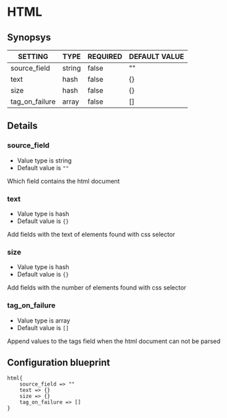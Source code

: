 # HTML


## Synopsys


|    SETTING     |  TYPE  | REQUIRED | DEFAULT VALUE |
|----------------|--------|----------|---------------|
| source_field   | string | false    | ""            |
| text           | hash   | false    | {}            |
| size           | hash   | false    | {}            |
| tag_on_failure | array  | false    | []            |


## Details

### source_field
* Value type is string
* Default value is `""`

Which field contains the html document

### text
* Value type is hash
* Default value is `{}`

Add fields with the text of elements found with css selector

### size
* Value type is hash
* Default value is `{}`

Add fields with the number of elements found with css selector

### tag_on_failure
* Value type is array
* Default value is `[]`

Append values to the tags field when the html document can not be parsed



## Configuration blueprint

```
html{
	source_field => ""
	text => {}
	size => {}
	tag_on_failure => []
}
```
